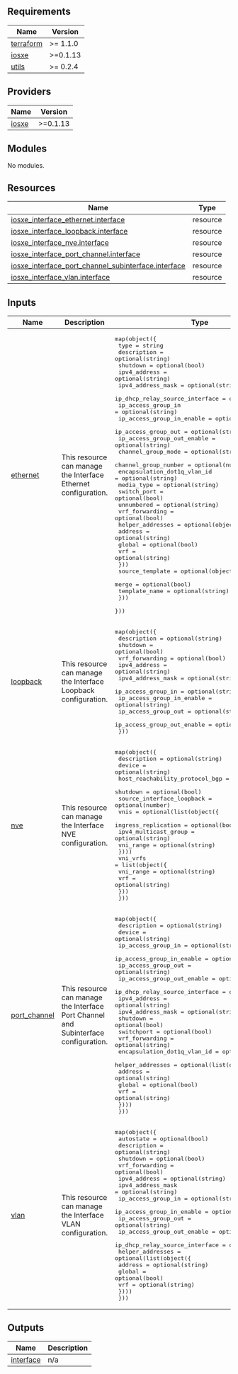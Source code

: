 ## Requirements

| Name | Version |
|------|---------|
| <a name="requirement_terraform"></a> [terraform](#requirement\_terraform) | >= 1.1.0 |
| <a name="requirement_iosxe"></a> [iosxe](#requirement\_iosxe) | >=0.1.13 |
| <a name="requirement_utils"></a> [utils](#requirement\_utils) | >= 0.2.4 |

## Providers

| Name | Version |
|------|---------|
| <a name="provider_iosxe"></a> [iosxe](#provider\_iosxe) | >=0.1.13 |

## Modules

No modules.

## Resources

| Name | Type |
|------|------|
| [iosxe_interface_ethernet.interface](https://registry.terraform.io/providers/netascode/iosxe/latest/docs/resources/interface_ethernet) | resource |
| [iosxe_interface_loopback.interface](https://registry.terraform.io/providers/netascode/iosxe/latest/docs/resources/interface_loopback) | resource |
| [iosxe_interface_nve.interface](https://registry.terraform.io/providers/netascode/iosxe/latest/docs/resources/interface_nve) | resource |
| [iosxe_interface_port_channel.interface](https://registry.terraform.io/providers/netascode/iosxe/latest/docs/resources/interface_port_channel) | resource |
| [iosxe_interface_port_channel_subinterface.interface](https://registry.terraform.io/providers/netascode/iosxe/latest/docs/resources/interface_port_channel_subinterface) | resource |
| [iosxe_interface_vlan.interface](https://registry.terraform.io/providers/netascode/iosxe/latest/docs/resources/interface_vlan) | resource |

## Inputs

| Name | Description | Type | Default | Required |
|------|-------------|------|---------|:--------:|
| <a name="input_ethernet"></a> [ethernet](#input\_ethernet) | This resource can manage the Interface Ethernet configuration. | <pre>map(object({<br>    type                           = string<br>    description                    = optional(string)<br>    shutdown                       = optional(bool)<br>    ipv4_address                   = optional(string)<br>    ipv4_address_mask              = optional(string)<br>    ip_dhcp_relay_source_interface = optional(string)<br>    ip_access_group_in             = optional(string)<br>    ip_access_group_in_enable      = optional(string)<br>    ip_access_group_out            = optional(string)<br>    ip_access_group_out_enable     = optional(string)<br>    channel_group_mode             = optional(string)<br>    channel_group_number           = optional(number)<br>    encapsulation_dot1q_vlan_id    = optional(string)<br>    media_type                     = optional(string)<br>    switch_port                    = optional(bool)<br>    unnumbered                     = optional(string)<br>    vrf_forwarding                 = optional(bool)<br>    helper_addresses = optional(object({<br>      address = optional(string)<br>      global  = optional(bool)<br>      vrf     = optional(string)<br>    }))<br>    source_template = optional(object({<br>      merge         = optional(bool)<br>      template_name = optional(string)<br>    }))<br>  }))</pre> | `{}` | no |
| <a name="input_loopback"></a> [loopback](#input\_loopback) | This resource can manage the Interface Loopback configuration. | <pre>map(object({<br>    description                = optional(string)<br>    shutdown                   = optional(bool)<br>    vrf_forwarding             = optional(bool)<br>    ipv4_address               = optional(string)<br>    ipv4_address_mask          = optional(string)<br>    ip_access_group_in         = optional(string)<br>    ip_access_group_in_enable  = optional(string)<br>    ip_access_group_out        = optional(string)<br>    ip_access_group_out_enable = optional(string)<br>  }))</pre> | `{}` | no |
| <a name="input_nve"></a> [nve](#input\_nve) | This resource can manage the Interface NVE configuration. | <pre>map(object({<br>    description                    = optional(string)<br>    device                         = optional(string)<br>    host_reachability_protocol_bgp = optional(bool)<br>    shutdown                       = optional(bool)<br>    source_interface_loopback      = optional(number)<br>    vnis = optional(list(object({<br>      ingress_replication  = optional(bool)<br>      ipv4_multicast_group = optional(string)<br>      vni_range            = optional(string)<br>    })))<br>    vni_vrfs = list(object({<br>      vni_range = optional(string)<br>      vrf       = optional(string)<br>    }))<br>  }))</pre> | `{}` | no |
| <a name="input_port_channel"></a> [port\_channel](#input\_port\_channel) | This resource can manage the Interface Port Channel and Subinterface configuration. | <pre>map(object({<br>    description                    = optional(string)<br>    device                         = optional(string)<br>    ip_access_group_in             = optional(string)<br>    ip_access_group_in_enable      = optional(bool)<br>    ip_access_group_out            = optional(string)<br>    ip_access_group_out_enable     = optional(bool)<br>    ip_dhcp_relay_source_interface = optional(string)<br>    ipv4_address                   = optional(string)<br>    ipv4_address_mask              = optional(string)<br>    shutdown                       = optional(bool)<br>    switchport                     = optional(bool)<br>    vrf_forwarding                 = optional(string)<br>    encapsulation_dot1q_vlan_id    = optional(number)<br>    helper_addresses = optional(list(object({<br>      address = optional(string)<br>      global  = optional(bool)<br>      vrf     = optional(string)<br>    })))<br>  }))</pre> | `{}` | no |
| <a name="input_vlan"></a> [vlan](#input\_vlan) | This resource can manage the Interface VLAN configuration. | <pre>map(object({<br>    autostate                      = optional(bool)<br>    description                    = optional(string)<br>    shutdown                       = optional(bool)<br>    vrf_forwarding                 = optional(bool)<br>    ipv4_address                   = optional(string)<br>    ipv4_address_mask              = optional(string)<br>    ip_access_group_in             = optional(string)<br>    ip_access_group_in_enable      = optional(bool)<br>    ip_access_group_out            = optional(string)<br>    ip_access_group_out_enable     = optional(bool)<br>    ip_dhcp_relay_source_interface = optional(string)<br>    helper_addresses = optional(list(object({<br>      address = optional(string)<br>      global  = optional(bool)<br>      vrf     = optional(string)<br>    })))<br>  }))</pre> | `{}` | no |

## Outputs

| Name | Description |
|------|-------------|
| <a name="output_interface"></a> [interface](#output\_interface) | n/a |
